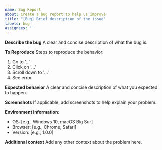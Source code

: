 ```yaml
---
name: Bug Report
about: Create a bug report to help us improve
title: "[Bug] Brief description of the issue"
labels: bug
assignees: ''
---
```


**Describe the bug**
A clear and concise description of what the bug is.

**To Reproduce**
Steps to reproduce the behavior:
1. Go to '...'
2. Click on '...'
3. Scroll down to '...'
4. See error

**Expected behavior**
A clear and concise description of what you expected to happen.

**Screenshots**
If applicable, add screenshots to help explain your problem.

**Environment information:**
- OS: [e.g., Windows 10, macOS Big Sur]
- Browser: [e.g., Chrome, Safari]
- Version: [e.g., 1.0.0]

**Additional context**
Add any other context about the problem here.
